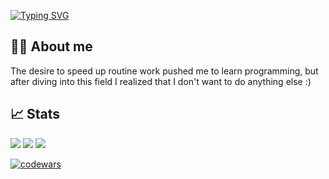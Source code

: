 [![Typing SVG](https://readme-typing-svg.herokuapp.com/?font=Fira+Code&pause=1000&width=435&lines=Hi%2C+my+name+is+Vlad+%F0%9F%91%8B)](https://git.io/typing-svg)

## 🙋‍♂ About me
The desire to speed up routine work pushed me to learn programming, but after diving into this field I realized that I don't want to do anything else :)

## 📈 Stats
![](https://github-profile-summary-cards.vercel.app/api/cards/profile-details?username=RainDance74&theme=github_dark)
![](https://github-profile-summary-cards.vercel.app/api/cards/most-commit-language?username=RainDance74&theme=github_dark) ![](https://github-profile-summary-cards.vercel.app/api/cards/stats?username=RainDance74&theme=github_dark)

[![codewars](https://www.codewars.com/users/raindance/badges/large)](https://www.codewars.com/users/raindance)
